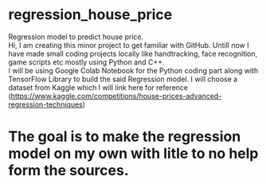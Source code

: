 # regression_house_price
Regression model to predict house price.<br>
Hi, I am creating this minor project to get familiar with GitHub. Untill now I have made small coding projects locally like handtracking, face recognition, game scripts etc mostly using Python and C++.<br>
I will be using Google Colab Notebook for the Python coding part along with TensorFlow Library to build the said Regression model. I will choose a dataset from Kaggle which I will link here for reference (https://www.kaggle.com/competitions/house-prices-advanced-regression-techniques)<br>
# The goal is to make the regression model on my own with litle to no help form the sources. 
